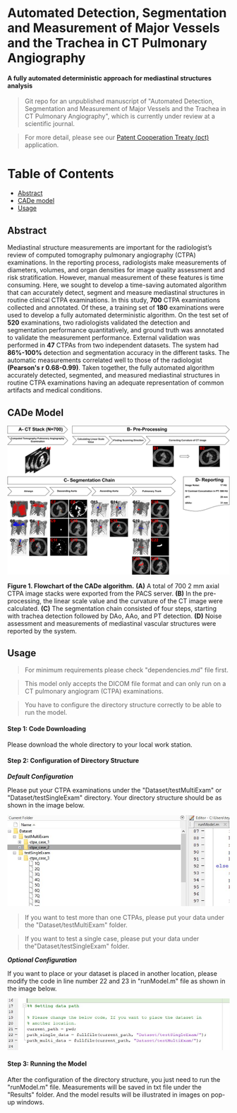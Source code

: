 # Automated Detection, Segmentation and Measurement of Major Vessels and the Trachea in CT Pulmonary Angiography
#### A fully automated deterministic approach for mediastinal structures analysis 
> Git repo for an unpublished manuscript of "Automated Detection, Segmentation and Measurement of Major Vessels and the Trachea in CT Pulmonary Angiography", which is currently under review at a scientific journal.

> For more detail, please see our [Patent Cooperation Treaty (pct)](https://patents.google.com/patent/WO2022164374A1) application.



# Table of Contents
- [Abstract](#abstract)
- [CADe model](#cade-model)
- [Usage](#usage)


## Abstract

Mediastinal structure measurements are important for the radiologist’s review of computed tomography pulmonary angiography (CTPA) examinations. In the reporting process, radiologists make measurements of diameters, volumes, and organ densities for image quality assessment and risk stratification. However, manual measurement of these features is time consuming. Here, we sought to develop a time-saving automated algorithm that can accurately detect, segment and measure mediastinal structures in routine clinical CTPA examinations. In this study, **700** CTPA examinations collected and annotated. Of these, a training set of **180** examinations were used to develop a fully automated deterministic algorithm. On the test set of **520** examinations, two radiologists validated the detection and segmentation performance quantitatively, and ground truth was annotated to validate the measurement performance. External validation was performed in **47** CTPAs from two independent datasets. The system had **86%-100%** detection and segmentation accuracy in the different tasks. The automatic measurements correlated well to those of the radiologist **(Pearson's r 0.68-0.99)**. Taken together, the fully automated algorithm accurately detected, segmented, and measured mediastinal structures in routine CTPA examinations having an adequate representation of common artifacts and medical conditions.

## CADe Model


![CADe Model](cad_model.png)

**Figure 1. Flowchart of the CADe algorithm.** **(A)** A total of 700 2 mm axial CTPA image stacks were exported from the PACS server. **(B)** In the pre-processing, the linear scale value and the curvature of the CT image were calculated. **(C)** The segmentation chain consisted of four steps, starting with trachea detection followed by DAo, AAo, and PT detection. **(D)** Noise assessment and measurements of mediastinal vascular structures were reported by the system.

## Usage

> For minimum requirements please check "dependencies.md" file first. 

> This model only accepts the DICOM file format and can only run on a CT pulmonary angiogram (CTPA) examinations. 

> You have to configure the directory structure correctly to be able to run the model. 

#### Step 1: Code Downloading

Please download the whole directory to your local work station.

#### Step 2: Configuration of Directory Structure

***Default Configuration***

Please put your CTPA examinations under the "Dataset/testMultiExam"  or  "Dataset/testSingleExam" directory. Your directory structure should be as shown in the image below.

![Directory Structure](directory_structure.JPG)


> If you want to test more than one CTPAs, please put your data under the "Dataset/testMultiExam" folder. 

> If you want to test a single case, please put your data under the"Dataset/testSingleExam" folder.

***Optional Configuration***

If you want to place or your dataset is placed in another location, please modify the code in line number 22 and 23 in "runModel.m" file as shown in the image below.


![Dataset Path](datapath_config.JPG)


#### Step 3: Running the Model

After the configuration of the directory structure, you just need to run the "runModel.m" file. Measurements will be saved in txt file under the "Results" folder. And the model results will be illustrated in images on pop-up windows.
